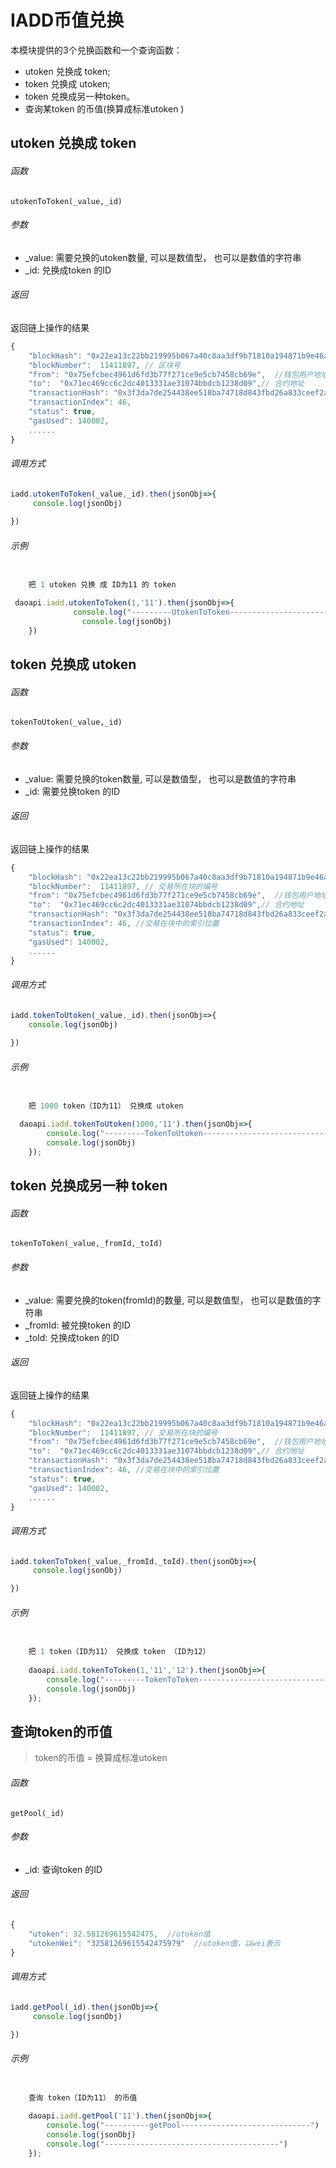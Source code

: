 # IADD币值兑换
本模块提供的3个兑换函数和一个查询函数：
- utoken 兑换成 token;
- token 兑换成 utoken;
- token 兑换成另一种token。
- 查询某token 的币值(换算成标准utoken )


## utoken 兑换成 token 
###### 函数
`utokenToToken(_value,_id) `
###### 参数
- _value: 需要兑换的utoken数量, 可以是数值型， 也可以是数值的字符串
- _id: 兑换成token 的ID 
###### 返回
返回链上操作的结果
```js
{
    "blockHash": "0x22ea13c22bb219995b067a40c8aa3df9b71810a194871b9e46a43a7e79dfe371", //hash码
    "blockNumber":  11411897, // 区块号
    "from": "0x75efcbec4961d6fd3b77f271ce9e5cb7458cb69e",  //钱包用户地址
    "to":  "0x71ec469cc6c2dc4013331ae31074bbdcb1238d09",// 合约地址
    "transactionHash": "0x3f3da7de254438ee518ba74718d843fbd26a833ceef2a46a8633406a4a0356a8",
    "transactionIndex": 46,
    "status": true,
    "gasUsed": 140002,
    ......
}
```
###### 调用方式
```js
iadd.utokenToToken(_value,_id).then(jsonObj=>{
     console.log(jsonObj)
    
})
```
###### 示例
```js

    把 1 utoken 兑换 成 ID为11 的 token 

 daoapi.iadd.utokenToToken(1,'11').then(jsonObj=>{
              console.log("---------UtokenToToken------------------------------")
                console.log(jsonObj)
    })
```


## token 兑换成 utoken
###### 函数
`tokenToUtoken(_value,_id) `
###### 参数
- _value: 需要兑换的token数量, 可以是数值型， 也可以是数值的字符串
- _id: 需要兑换token 的ID 
###### 返回
返回链上操作的结果
```js
{
    "blockHash": "0x22ea13c22bb219995b067a40c8aa3df9b71810a194871b9e46a43a7e79dfe371", //交易所在块的哈希
    "blockNumber":  11411897, // 交易所在块的编号
    "from": "0x75efcbec4961d6fd3b77f271ce9e5cb7458cb69e",  //钱包用户地址
    "to":  "0x71ec469cc6c2dc4013331ae31074bbdcb1238d09",// 合约地址
    "transactionHash": "0x3f3da7de254438ee518ba74718d843fbd26a833ceef2a46a8633406a4a0356a8", //交易哈希
    "transactionIndex": 46, //交易在块中的索引位置
    "status": true,
    "gasUsed": 140002,
    ......
}
```
###### 调用方式
```js
iadd.tokenToUtoken(_value,_id).then(jsonObj=>{
    console.log(jsonObj)
    
})
```

###### 示例
```js

    把 1000 token（ID为11） 兑换成 utoken 

  daoapi.iadd.tokenToUtoken(1000,'11').then(jsonObj=>{
        console.log("---------TokenToUtoken------------------------------")
        console.log(jsonObj)
    });
```


## token 兑换成另一种 token
###### 函数
`tokenToToken(_value,_fromId,_toId) `
###### 参数
- _value: 需要兑换的token(fromId)的数量, 可以是数值型， 也可以是数值的字符串
- _fromId: 被兑换token 的ID 
- _toId: 兑换成token 的ID 
###### 返回
返回链上操作的结果
```js
{
    "blockHash": "0x22ea13c22bb219995b067a40c8aa3df9b71810a194871b9e46a43a7e79dfe371", //交易所在块的哈希
    "blockNumber":  11411897, // 交易所在块的编号
    "from": "0x75efcbec4961d6fd3b77f271ce9e5cb7458cb69e",  //钱包用户地址
    "to":  "0x71ec469cc6c2dc4013331ae31074bbdcb1238d09",// 合约地址
    "transactionHash": "0x3f3da7de254438ee518ba74718d843fbd26a833ceef2a46a8633406a4a0356a8", //交易哈希
    "transactionIndex": 46, //交易在块中的索引位置
    "status": true,
    "gasUsed": 140002,
    ......
}
```

###### 调用方式
```js
iadd.tokenToToken(_value,_fromId,_toId).then(jsonObj=>{
     console.log(jsonObj)

})
```
###### 示例
```js

    把 1 token（ID为11） 兑换成 token （ID为12） 
 
    daoapi.iadd.tokenToToken(1,'11','12').then(jsonObj=>{
        console.log("---------TokenToToken------------------------------")
        console.log(jsonObj)
    });
```


## 查询token的币值
> token的币值 = 换算成标准utoken
###### 函数
` getPool(_id) `
###### 参数
- _id: 查询token 的ID 
###### 返回

```js
{
    "utoken": 32.581269615542475,  //utoken值
    "utokenWei": "32581269615542475979"  //utoken值，以wei表示
}
```

###### 调用方式
```js
iadd.getPool(_id).then(jsonObj=>{
     console.log(jsonObj)

})
```
###### 示例
```js

    查询 token（ID为11） 的币值 
  
    daoapi.iadd.getPool('11').then(jsonObj=>{
        console.log("----------getPool-----------------------------")
        console.log(jsonObj)
        console.log("---------------------------------------")
    });
```

